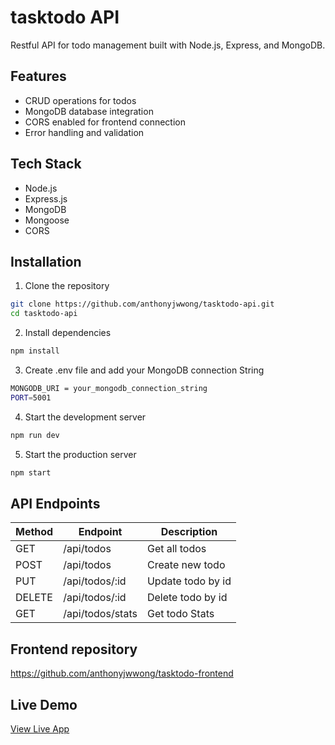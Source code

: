 # tasktodo API

Restful API for todo management built with Node.js, Express, and MongoDB.

## Features

- CRUD operations for todos
- MongoDB database integration
- CORS enabled for frontend connection
- Error handling and validation

## Tech Stack

- Node.js
- Express.js
- MongoDB
- Mongoose
- CORS

## Installation

1. Clone the repository

```bash
git clone https://github.com/anthonyjwwong/tasktodo-api.git
cd tasktodo-api
```

2. Install dependencies

```bash
npm install
```

3. Create .env file and add your MongoDB connection String

```bash
MONGODB_URI = your_mongodb_connection_string
PORT=5001
```

4. Start the development server

```bash
npm run dev
```

5. Start the production server

```bash
npm start
```

## API Endpoints

| Method | Endpoint         | Description       |
| ------ | ---------------- | ----------------- |
| GET    | /api/todos       | Get all todos     |
| POST   | /api/todos       | Create new todo   |
| PUT    | /api/todos/:id   | Update todo by id |
| DELETE | /api/todos/:id   | Delete todo by id |
| GET    | /api/todos/stats | Get todo Stats    |

## Frontend repository
https://github.com/anthonyjwwong/tasktodo-frontend

## Live Demo
[View Live App](https://taskproductivity-frontend.vercel.app/)
